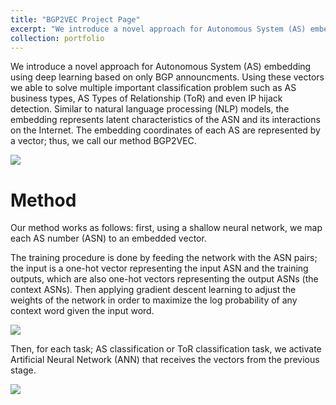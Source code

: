 ```yaml
---
title: "BGP2VEC Project Page"
excerpt: "We introduce a novel approach for Autonomous System (AS) embedding using deep learning based on only BGP announcments. Using these vectors we able to solve multiple important classification problem such as AS business types, AS Types of Relationship (ToR) and even IP hijack detection. <br/><br/><img src='http://talshapira.github.io/files/BGP2VEC_sys.png'>"
collection: portfolio
---
```



We introduce a novel approach for Autonomous System (AS) embedding using deep learning based on only BGP announcments. Using these vectors we able to solve multiple important classification problem such as AS business types, AS Types of Relationship (ToR) and even IP hijack detection.  Similar to natural language processing (NLP) models, the embedding represents latent characteristics of the ASN and its interactions on the Internet.  The embedding coordinates of each AS are represented by a vector; thus, we call our method BGP2VEC.

<img src='http://talshapira.github.io/files/ToR_Gao.png'>

# Method

Our method works as follows: first, using a shallow neural network, we map each AS number (ASN) to an embedded vector. 

The training procedure is done by feeding the network with the ASN pairs; the input is a one-hot vector representing the input ASN and the training outputs, which are also one-hot vectors representing the output ASNs (the context ASNs). Then applying gradient descent learning to adjust the weights of the network in order to maximize the log probability of any context word given the input word.

<img src='http://talshapira.github.io/files/as_route_ngram_example_fixed.png'>

Then, for each task; AS classification or ToR classification task, we activate Artificial Neural Network (ANN) that receives the vectors from the previous stage.

<img src='http://talshapira.github.io/files/BGP2VEC_sys_0.png'>

